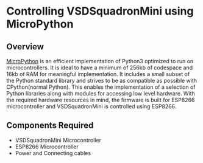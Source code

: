 # Controlling VSDSquadronMini using MicroPython
## Overview
[MicroPython](https://micropython.org/) is an efficient implementation of Python3 optimized to run on microcontrollers. It is ideal to have a minimum of 256kb of codespace and 16kb of RAM for meaningful implementation.
It includes a small subset of the Python standard library and strives to be as compatible as possible with CPython(normal Python). This enables the implementation of a selection of Python libraries along with modules
for accessing low level hardware. With the required hardware resources in mind, the firmware is built for ESP8266 microcontroller and VSDSquadronMini is controlled using ESP8266.
## Components Required
- VSDSquadronMini Microcontroller
- ESP8266 Microcontroller
- Power and Connecting cables
